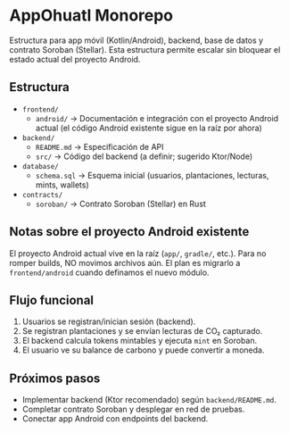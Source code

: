 # AppOhuatl Monorepo

Estructura para app móvil (Kotlin/Android), backend, base de datos y contrato Soroban (Stellar). Esta estructura permite escalar sin bloquear el estado actual del proyecto Android.

## Estructura

- `frontend/`
  - `android/` → Documentación e integración con el proyecto Android actual (el código Android existente sigue en la raíz por ahora)
- `backend/`
  - `README.md` → Especificación de API
  - `src/` → Código del backend (a definir; sugerido Ktor/Node)
- `database/`
  - `schema.sql` → Esquema inicial (usuarios, plantaciones, lecturas, mints, wallets)
- `contracts/`
  - `soroban/` → Contrato Soroban (Stellar) en Rust

## Notas sobre el proyecto Android existente
El proyecto Android actual vive en la raíz (`app/`, `gradle/`, etc.). Para no romper builds, NO movimos archivos aún. El plan es migrarlo a `frontend/android` cuando definamos el nuevo módulo.

## Flujo funcional
1. Usuarios se registran/inician sesión (backend).
2. Se registran plantaciones y se envían lecturas de CO₂ capturado.
3. El backend calcula tokens mintables y ejecuta `mint` en Soroban.
4. El usuario ve su balance de carbono y puede convertir a moneda.

## Próximos pasos
- Implementar backend (Ktor recomendado) según `backend/README.md`.
- Completar contrato Soroban y desplegar en red de pruebas.
- Conectar app Android con endpoints del backend.